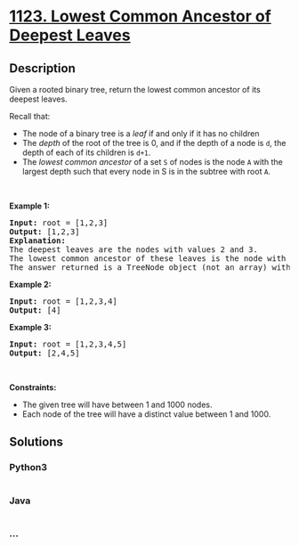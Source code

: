 # [1123. Lowest Common Ancestor of Deepest Leaves](https://leetcode.com/problems/lowest-common-ancestor-of-deepest-leaves)

## Description
<p>Given a rooted binary tree, return the lowest common ancestor of its deepest leaves.</p>

<p>Recall that:</p>

<ul>
	<li>The node of a binary tree is a <em>leaf</em> if and only if it has no children</li>
	<li>The <em>depth</em> of the root of the tree is 0, and if the depth of a node is <code>d</code>, the depth of each of its children&nbsp;is&nbsp;<code>d+1</code>.</li>
	<li>The <em>lowest common ancestor</em> of a set <code>S</code> of nodes is the node <code>A</code> with the largest depth such that every node in S is in the subtree with root <code>A</code>.</li>
</ul>

<p>&nbsp;</p>
<p><strong>Example 1:</strong></p>

<pre>
<strong>Input:</strong> root = [1,2,3]
<strong>Output:</strong> [1,2,3]
<strong>Explanation:</strong> 
The deepest leaves are the nodes with values 2 and 3.
The lowest common ancestor of these leaves is the node with value 1.
The answer returned is a TreeNode object (not an array) with serialization &quot;[1,2,3]&quot;.
</pre>

<p><strong>Example 2:</strong></p>

<pre>
<strong>Input:</strong> root = [1,2,3,4]
<strong>Output:</strong> [4]
</pre>

<p><strong>Example 3:</strong></p>

<pre>
<strong>Input:</strong> root = [1,2,3,4,5]
<strong>Output:</strong> [2,4,5]
</pre>

<p>&nbsp;</p>
<p><strong>Constraints:</strong></p>

<ul>
	<li>The given tree will have between 1 and 1000 nodes.</li>
	<li>Each node of the tree will have a distinct value between 1 and 1000.</li>
</ul>



## Solutions


### Python3

```python

```

### Java

```java

```

### ...
```

```
